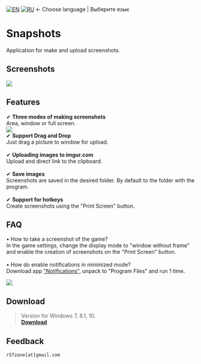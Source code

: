 [![EN](https://user-images.githubusercontent.com/9499881/33184537-7be87e86-d096-11e7-89bb-f3286f752bc6.png)](https://github.com/r57zone/Snapshots-for-Windows/blob/master/README.md)
[![RU](https://user-images.githubusercontent.com/9499881/27683795-5b0fbac6-5cd8-11e7-929c-057833e01fb1.png)](https://github.com/r57zone/Snapshots-for-Windows/blob/master/README.RU.md)
← Choose language | Выберите язык

# Snapshots
Application for make and upload screenshots.

## Screenshots
![](https://user-images.githubusercontent.com/9499881/65833371-d83def00-e2e0-11e9-8fb9-b622d0ddeb2c.png)

## Features
✔ **Three modes of making screenshots**<br>
Area, window or full screen.<br>
![](https://user-images.githubusercontent.com/9499881/65174854-bfbd1180-da62-11e9-94f0-35cb252e3661.png)<br>
✔ **Support Drag and Drop**<br>
Just drag a picture to window for upload.<br><br>
✔ **Uploading images to imgur.com**<br>
Upload and direct link to the clipboard.<br><br>
✔ **Save images**<br>
Screenshots are saved in the desired folder. By default to the folder with the program.<br><br>
✔ **Support for hotkeys**<br>
Create screenshots using the "Print Screen" button.
## FAQ
• How to take a screenshot of the game?<br>
In the game settings, change the display mode to "window without frame" and enable the creation of screenshots on the "Print Screen" button.<br>
<br>
• How do enable notifications in minimized mode?<br>
Download app ["Notifications"](https://github.com/r57zone/notifications), unpack to "Program Files" and run 1 time.<br>

![](https://user-images.githubusercontent.com/9499881/65176051-13c8f580-da65-11e9-8ea1-5c0e671d7e18.png)

## Download
>Version for Windows 7, 8.1, 10.<br>
**[Download](https://github.com/r57zone/Snapshots-for-Windows/releases)**

## Feedback
`r57zone[at]gmail.com`